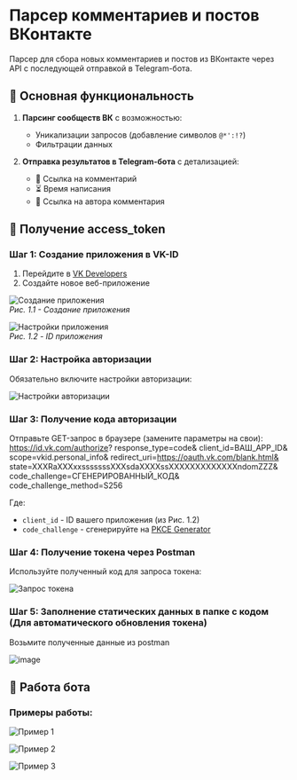 # Парсер комментариев и постов ВКонтакте

Парсер для сбора новых комментариев и постов из ВКонтакте через API с последующей отправкой в Telegram-бота.

## 📌 Основная функциональность

1. **Парсинг сообществ ВК** с возможностью:
   - Уникализации запросов (добавление символов `@*':!?`)
   - Фильтрации данных

2. **Отправка результатов в Telegram-бота** с детализацией:
   - 🔗 Ссылка на комментарий
   - ⏳ Время написания
   - 👤 Ссылка на автора комментария

## 🔑 Получение access_token

### Шаг 1: Создание приложения в VK-ID
1. Перейдите в [VK Developers](https://vk.com/dev)
2. Создайте новое веб-приложение

![Создание приложения](https://github.com/user-attachments/assets/6e4dcd53-4360-4c65-9b6b-7b72cc233ffb)  
*Рис. 1.1 - Создание приложения*

![Настройки приложения](https://github.com/user-attachments/assets/01521bbe-4a8c-455a-979e-7e821d466813)  
*Рис. 1.2 - ID приложения*

### Шаг 2: Настройка авторизации
Обязательно включите настройки авторизации:

![Настройки авторизации](https://github.com/user-attachments/assets/7850a3d5-73f7-4f40-b373-25742397c811)

### Шаг 3: Получение кода авторизации
Отправьте GET-запрос в браузере (замените параметры на свои):
https://id.vk.com/authorize?
response_type=code&
client_id=ВАШ_APP_ID&
scope=vkid.personal_info&
redirect_uri=https://oauth.vk.com/blank.html&
state=XXXRaXXXxxsssssssXXXsdaXXXXssXXXXXXXXXXXXXndomZZZ&
code_challenge=СГЕНЕРИРОВАННЫЙ_КОД&
code_challenge_method=S256


Где:
- `client_id` - ID вашего приложения (из Рис. 1.2)
- `code_challenge` - сгенерируйте на [PKCE Generator](https://tonyxu-io.github.io/pkce-generator/)

### Шаг 4: Получение токена через Postman
Используйте полученный код для запроса токена:

![Запрос токена](https://github.com/user-attachments/assets/82531c49-8cd9-4ada-9831-f18d0631cf22)


### Шаг 5: Заполнение статических данных в папке с кодом (Для автоматического обновления токена)
Возьмите полученные данные из postman 

![image](https://github.com/user-attachments/assets/3901eba8-4812-4a69-90ec-a1f83da6baa3)


## 🤖 Работа бота

### Примеры работы:

![Пример 1](https://github.com/user-attachments/assets/2ba74486-4dc9-42b6-b39c-b678e3697fb4)

![Пример 2](https://github.com/user-attachments/assets/9e4d3235-6916-40ce-961c-2c18a42799d8)

![Пример 3](https://github.com/user-attachments/assets/80af5ee1-9ee6-459f-bf89-447850af0c86)
